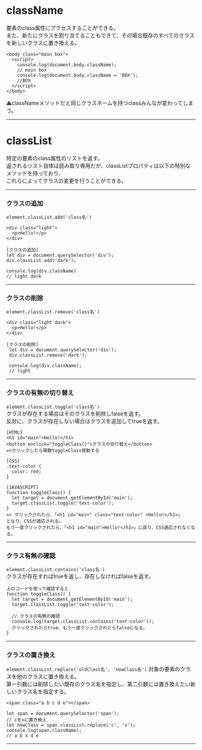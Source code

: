 # className
要素のclass属性にアクセスすることができる。    
また、新たにクラスを割り当てることもできて、その場合既存のすべてのクラスを新しいクラスに置き換える。
~~~
<body class="main box">
  <script>
    console.log(document.body.className);
    // main box
    console.log(document.body.className = 'BOX');
    //BOX
  </script>
</body>
~~~
⚠️classNameメソッドだと同じクラスネームを持つclassみんなが変わってしまう。
***

# classList
特定の要素のclass属性のリストを返す。   
返されるリスト自体は読み取り専用だが、classListプロパティは以下の特別なメソッドを持っており、   
これらによってクラスの変更を行うことができる。
***

### クラスの追加
`element.classList.add('class名')`   
~~~
<div class="light">
  <p>Hello!</p>
</div>

[クラスの追加]
let div = document.querySelector('div');
div.classList.add('dark');

console.log(div.className)
// light dark
~~~
***

### クラスの削除
`element.classList.remove('class名')`
~~~
<div class="light dark">
  <p>Hello!</p>
</div>

[クラスの削除]
 let div = document.querySelector('div');
 div.classList.remove('dark');

 console.log(div.className); 
 // light
 ~~~
 ***
 
 ### クラスの有無の切り替え
 `element.classList.toggle('class名')`   
クラスが存在する場合はそのクラスを削除しfalseを返す。   
反対に、クラスが存在しない場合はクラスを追加してtrueを返す。
~~~
[HTML]
<h1 id="main">Hello!</h1>
<button onclick="toggleClass()">クラスの切り替え</button>
=>クリックしたら関数toggleClass発動する

[CSS]
.text-color {
  color: red;
}

[JAVASCRIPT]
function toggleClass() {
  let target = document.getElementById('main');
  target.classList.toggle('text-color');
}
=> クリックされたら、「<h1 id="main" class="text-color" >Hello!</h1>」
となり、CSSが適応される。
もう一度クリックされたら、「<h1 id="main">Hello!</h1>」に戻り、CSS適応されなくなる。
~~~
***

### クラス有無の確認
`element.classList.contains('class名')`    
クラスが存在すればtrueを返し、存在しなければfalseを返す。
~~~
上のコードを使って確認すると
function toggleClass() {
  let target = document.getElementById('main');
  target.classList.toggle('text-color');

  // クラスの有無の確認
  console.log(target.classList.contains('text-color')); 
  クリックされたらtrue、もう一度クリックされたらfalseになる。
}
~~~
***

### クラスの置き換え
`element.classList.replace('oldClass名', 'newClass名')`
対象の要素のクラスを他のクラスに置き換える。     
第一引数には削除したい既存のクラス名を指定し、第二引数には置き換えたい新しいクラス名を指定する。    

~~~
<span class="a b c d e"></span>

let span = document.querySelector('span');
// cをxに置き換え
let newClass = span.classList.replace('c', 'x');
console.log(span.className);
// a b x d e
~~~
***
